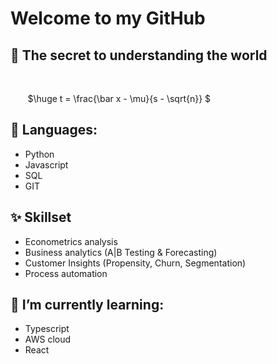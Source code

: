 # Welcome to my GitHub

## 🔭 The secret to understanding the world

<br>

&nbsp;&nbsp;&nbsp;&nbsp;&nbsp;&nbsp;
$\huge
t = \frac{\bar x - \mu}{s - \sqrt{n}}
$


## :mega: Languages:

* Python
* Javascript
* SQL
* GIT

## ✨ Skillset

* Econometrics analysis
* Business analytics (A|B Testing & Forecasting)
* Customer Insights (Propensity, Churn, Segmentation)
* Process automation

## 🌱 I’m currently learning:

* Typescript
* AWS cloud
* React

